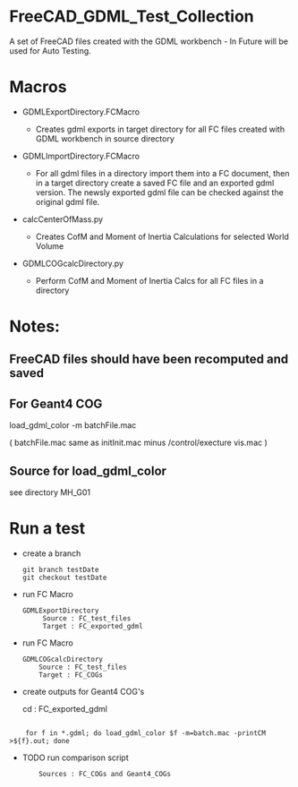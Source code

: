 # FreeCAD_GDML_Test_Collection
A set of FreeCAD files created with the GDML workbench - In Future will be used for Auto Testing.

# Macros

  * GDMLExportDirectory.FCMacro 


      - Creates gdml exports in target directory for all FC files created with GDML workbench in source directory
  * GDMLImportDirectory.FCMacro
      - For all gdml files in a directory import them into a FC document, then in a target directory create a saved FC file and an exported gdml version.
The newsly exported gdml file can be checked against the original gdml file.     
  * calcCenterOfMass.py
      - Creates CofM and Moment of Inertia Calculations for selected World Volume
  * GDMLCOGcalcDirectory.py
     - Perform CofM and Moment of Inertia Calcs for all FC files in a directory 

# Notes: 

## FreeCAD files should have been recomputed and saved

## For Geant4 COG

  load_gdml_color -m batchFile.mac

  ( batchFile.mac same as initInit.mac minus /control/execture vis.mac )

## Source for load_gdml_color 

see directory MH_G01  

# Run a test

  * create a branch

        git branch testDate
        git checkout testDate

  * run FC Macro

        GDMLExportDirectory
             Source : FC_test_files
             Target : FC_exported_gdml

  * run FC Macro

        GDMLCOGcalcDirectory
            Source : FC_test_files
            Target : FC_COGs

  * create outputs for Geant4 COG's 

    cd  : FC_exported_gdml
```

    for f in *.gdml; do load_gdml_color $f -m=batch.mac -printCM >${f}.out; done
```
  * TODO run comparison script

            Sources : FC_COGs and Geant4_COGs
                                


